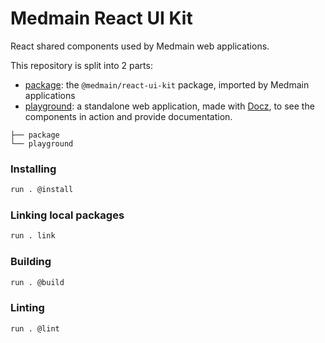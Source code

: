 # Medmain React UI Kit

React shared components used by Medmain web applications.

This repository is split into 2 parts:

- [package](https://github.com/medmain/react-ui-kit/tree/master/package): the `@medmain/react-ui-kit` package, imported by Medmain applications
- [playground](https://github.com/medmain/react-ui-kit/tree/master/playground): a standalone web application, made with [Docz](https://docz.site/), to see the components in action and provide documentation.

```
├── package
└── playground
```

### Installing

```bash
run . @install
```

### Linking local packages

```bash
run . link
```

### Building

```bash
run . @build
```

### Linting

```bash
run . @lint
```
